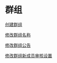 # 群组

[创建群组](doc/create.md)

[修改群组名称](doc/name.md)

[修改群组公告](doc/note.md)

[修改群组新成员审核设置](doc/audit.md)
